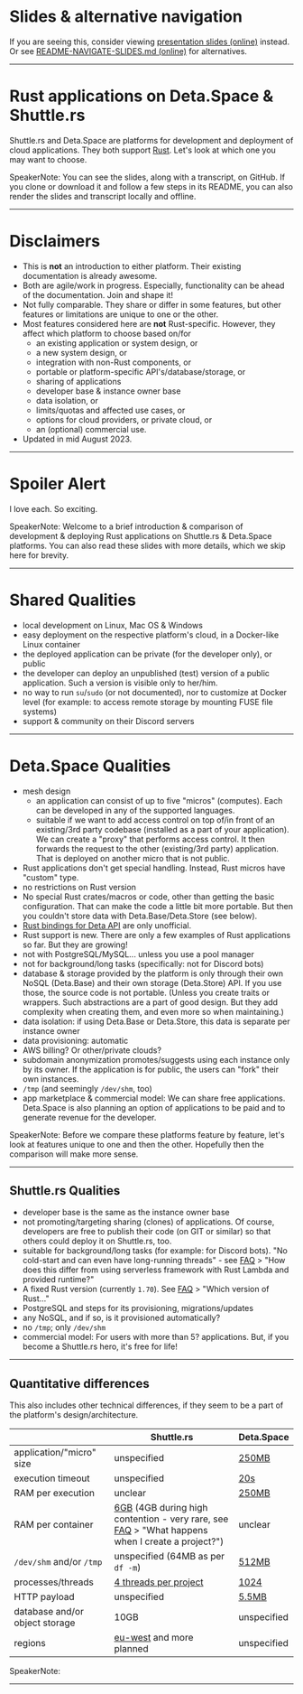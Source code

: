 <!-- markdownlint-disable MD025 -->
<!-- markdownlint-disable MD013 -->
<!-- The following comment hides this section from being shown by
     https://peter-kehl.github.io/deta.space_shuttle.rs.
-->
<!-- .slide: data-visibility="hidden" -->
# Slides & alternative navigation

If you are seeing this, consider viewing [presentation slides
(online)](https://peter-kehl.github.io/deta.space_shuttle.rs) instead. Or see
[README-NAVIGATE-SLIDES.md
(online)](https://github.com/peter-kehl/present_markdown_reveal.js/blob/main/README-NAVIGATE-SLIDES.md)
for alternatives.

---

# Rust applications on Deta.Space & Shuttle.rs

Shuttle.rs and Deta.Space are platforms for development and deployment of cloud applications. They
both support [Rust](todo). Let's look at which one you may want to choose.

SpeakerNote: You can see the slides, along with a transcript, on GitHub. If you clone or download it
and follow a few steps in its README, you can also render the slides and transcript locally and
offline.

---

# Disclaimers

- This is __not__ an introduction to either platform. Their existing documentation is already
  awesome. <todo>
- Both are agile/work in progress. Especially, functionality can be ahead of the documentation. Join
  and shape it!
- Not fully comparable. They share or differ in some features, but other features or limitations are
  unique to one or the other.
- Most features considered here are __not__ Rust-specific. However, they affect which platform to
  choose based on/for
  - an existing application or system design, or
  - a new system design, or
  - integration with non-Rust components, or
  - portable or platform-specific API's/database/storage, or
  - sharing of applications
  - developer base & instance owner base
  - data isolation, or
  - limits/quotas and affected use cases, or
  - options for cloud providers, or private cloud, or
  - an (optional) commercial use.
- Updated in mid August 2023.

---

# Spoiler Alert

I love each. So exciting.

SpeakerNote: Welcome to a brief introduction & comparison of development & deploying Rust
applications on Shuttle.rs & Deta.Space platforms. You can also read these slides with more details,
which we skip here for brevity.

---

# Shared Qualities

- local development on Linux, Mac OS & Windows
- easy deployment on the respective platform's cloud, in a Docker-like Linux container
- the deployed application can be private (for the developer only), or public
- the developer can deploy an unpublished (test) version of a public application. Such a version is
  visible only to her/him.
- no way to run `su`/`sudo` (or not documented), nor to customize at Docker level (for example: to
  access remote storage by mounting FUSE file systems)
- support & community on their Discord servers

---

# Deta.Space Qualities

- mesh design
  - an application can consist of up to five "micros" (computes). Each can be developed in any of
    the supported languages.
  - suitable if we want to add access control on top of/in front of an existing/3rd party codebase
    (installed as a part of your application). We can create a "proxy" that performs access control.
    It then forwards the request to the other (existing/3rd party) application. That is deployed on
    another micro that is not public.
- Rust applications don't get special handling. Instead, Rust micros have "custom" type.
- no restrictions on Rust version
- No special Rust crates/macros or code, other than getting the basic configuration. That can make
  the code a little bit more portable. But then you couldn't store data with Deta.Base/Deta.Store
  (see below).
- [Rust bindings for Deta API](https://github.com/jnsougata/deta-rust-sdk) are only unofficial.
- Rust support is new. There are only a few examples of Rust applications so far. But they are growing!
- not with PostgreSQL/MySQL... unless you use a pool manager
- not for background/long tasks (specifically: not for Discord bots)
- database & storage provided by the platform is only through their own NoSQL (Deta.Base) and their
  own storage (Deta.Store) API. If you use those, the source code is not portable. (Unless you
  create traits or wrappers. Such abstractions are a part of good design. But they add complexity
  when creating them, and even more so when maintaining.)
- data isolation: if using Deta.Base or Deta.Store, this data is separate per instance owner
- data provisioning: automatic
- AWS billing? Or other/private clouds?
- subdomain anonymization promotes/suggests using each instance only by its owner. If the
  application is for public, the users can "fork" their own instances.
- `/tmp` (and seemingly `/dev/shm`, too)
- app marketplace & commercial model: We can share free applications. Deta.Space is also planning an
  option of applications to be paid and to generate revenue for the developer.

SpeakerNote: Before we compare these platforms feature by feature, let's look at features unique to
one and then the other. Hopefully then the comparison will make more sense.

---

## Shuttle.rs Qualities

- developer base is the same as the instance owner base
- not promoting/targeting sharing (clones) of applications. Of course, developers are free to
  publish their code (on GIT or similar) so that others could deploy it on Shuttle.rs, too.
- suitable for background/long tasks (for example: for Discord bots). "No cold-start and can even
  have long-running threads" - see [FAQ](https://docs.shuttle.rs/support/faq) > "How does this
  differ from using serverless framework with Rust Lambda and provided runtime?"
- A fixed Rust version (currently `1.70`). See [FAQ](https://docs.shuttle.rs/support/faq) > "Which
  version of Rust..."
- PostgreSQL and steps for its provisioning, migrations/updates
- any NoSQL, and if so, is it provisioned automatically?
- no `/tmp`; only `/dev/shm`
- commercial model: For users with more than 5? applications. But, if you become a Shuttle.rs hero,
  it's free for life!

---

## Quantitative differences

This also includes other technical differences, if they seem to be a part of the platform's
design/architecture.

|   | Shuttle.rs | Deta.Space |
| --- | --- | --- |
| application/"micro" size | unspecified | [250MB](https://deta.space/docs/en/build/quick-starts/custom) |
| execution timeout | unspecified | [20s](https://deta.space/docs/en/build/reference/runtime#technical-specifications-for-micros) |
| RAM per execution | unclear | [250MB](https://deta.space/docs/en/build/reference/runtime#technical-specifications-for-micros) |
| RAM per container | [6GB](https://docs.shuttle.rs/introduction/how-shuttle-works) (4GB during high contention - very rare, see [FAQ](https://docs.shuttle.rs/support/faq) > "What happens when I create a project?") | unclear |
| `/dev/shm` and/or `/tmp` | unspecified (64MB as per `df -m`) | [512MB](https://deta.space/docs/en/build/reference/runtime#technical-specifications-for-micros) |
| processes/threads | [4 threads per project](https://docs.shuttle.rs/introduction/how-shuttle-works) | [1024](https://deta.space/docs/en/build/reference/runtime#technical-specifications-for-micros) |
| HTTP payload | unspecified | [5.5MB](https://deta.space/docs/en/build/reference/runtime#technical-specifications-for-micros) |
| database and/or object storage | 10GB | unspecified |
| regions | [eu-west](https://github.com/shuttle-hq/shuttle-docs/issues/162) and more planned | unspecified |

SpeakerNote:

---

